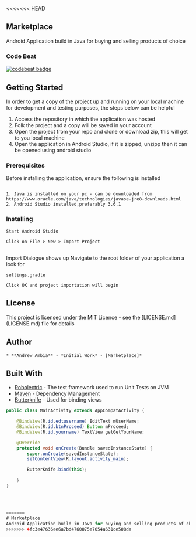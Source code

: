 <<<<<<< HEAD
## Marketplace
Android Application build in Java for buying and selling products of choice
### Code Beat
[![codebeat badge](https://codebeat.co/badges/c816344e-6c60-4cbd-a607-7ea2ad1ec326)](https://codebeat.co/projects/github-com-andrew-1000-marketplace-feature-marketplace)
## Getting Started
In order to get a copy of the project up and running on your local machine for development
and testing purposes, the steps below can be helpful
1. Access the repository in which the application was hosted
2. Folk the project and a copy will be saved in your account
3. Open the project from your repo and clone or download zip, this will get to you local machine
4. Open the application in Android Studio, if it is zipped, unzipp then it can be opened using android studio

### Prerequisites
Before installing the application, ensure the following is installed
```

1. Java is installed on your pc - can be downloaded from https://www.oracle.com/java/technologies/javase-jre8-downloads.html
2. Android Studio installed,preferably 3.6.1
```
### Installing
```
Start Android Studio
```
```
Click on File > New > Import Project
```
##
Import Dialogue shows up
Navigate to the root folder of your application a look for
```
settings.gradle
```
```
Click OK and project importation will begin
```
## License
    
   This project is licensed under the MIT Licence - see the [LICENSE.md] (LICENSE.md) file for details

## Author 
    * **Andrew Ambia** - *Initial Work* - [Marketplace]*
 

## Built With
* [Robolectric](http://robolectric.org/) - The test framework used to run Unit Tests on JVM
* [Maven](https://maven.apache.org/) - Dependency Management
* [Butterknife](https://jakewharton.github.io/butterknife/) - Used for binding views
```java
public class MainActivity extends AppCompatActivity {

    @BindView(R.id.edtusername) EditText mUserName;
    @BindView(R.id.btnProceed) Button mProceed;
    @BindView(R.id.yourname) TextView getGetYourName;

    @Override
    protected void onCreate(Bundle savedInstanceState) {
        super.onCreate(savedInstanceState);
        setContentView(R.layout.activity_main);

        ButterKnife.bind(this);
        
    }
}
 

    
  
=======
# Marketplace
Android Application build in Java for buying and selling products of choice
>>>>>>> 4fc3e47636ee6a7bd4760075e7054a631ce508da
